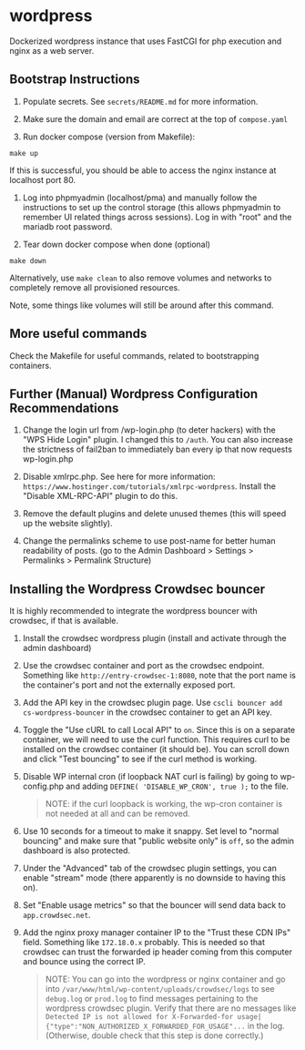 # wordpress

Dockerized wordpress instance that uses FastCGI for php execution and nginx as a web server.

## Bootstrap Instructions

1. Populate secrets. See `secrets/README.md` for more information.

1. Make sure the domain and email are correct at the top of `compose.yaml`

1. Run docker compose (version from Makefile):

```
make up 
```

If this is successful, you should be able to access the nginx instance at localhost port 80.

1. Log into phpmyadmin (localhost/pma) and manually follow the instructions to set up the control storage (this allows phpmyadmin to remember UI related things across sessions). Log in with "root" and the mariadb root password.

1. Tear down docker compose when done (optional)

```
make down
```

Alternatively, use `make clean` to also remove volumes and networks to completely remove all provisioned resources.

Note, some things like volumes will still be around after this command.

## More useful commands

Check the Makefile for useful commands, related to bootstrapping containers.

## Further (Manual) Wordpress Configuration Recommendations

1. Change the login url from /wp-login.php (to deter hackers) with the "WPS Hide Login" plugin. I changed this to `/auth`. You can also increase the strictness of fail2ban to immediately ban every ip that now requests wp-login.php

1. Disable xmlrpc.php. See here for more information: `https://www.hostinger.com/tutorials/xmlrpc-wordpress`. Install the "Disable XML-RPC-API" plugin to do this.

1. Remove the default plugins and delete unused themes (this will speed up the website slightly).

1. Change the permalinks scheme to use post-name for better human readability of posts. (go to the Admin Dashboard > Settings > Permalinks > Permalink Structure)

## Installing the Wordpress Crowdsec bouncer

It is highly recommended to integrate the wordpress bouncer with crowdsec, if that is available.

1. Install the crowdsec wordpress plugin (install and activate through the admin dashboard)

1. Use the crowdsec container and port as the crowdsec endpoint. Something like `http://entry-crowdsec-1:8080`, note that the port name is the container's port and not the externally exposed port.

1. Add the API key in the crowdsec plugin page. Use `cscli bouncer add cs-wordpress-bouncer` in the crowdsec container to get an API key.

1. Toggle the "Use cURL to call Local API" to `on`. Since this is on a separate container, we will need to use the curl function. This requires curl to be installed on the crowdsec container (it should be). You can scroll down and click "Test bouncing" to see if the curl method is working.

1. Disable WP internal cron (if loopback NAT curl is failing) by going to wp-config.php and adding `DEFINE( 'DISABLE_WP_CRON', true );` to the file.

   > NOTE: if the curl loopback is working, the wp-cron container is not needed at all and can be removed.

1. Use 10 seconds for a timeout to make it snappy. Set level to "normal bouncing" and make sure that "public website only" is `off`, so the admin dashboard is also protected.

1. Under the "Advanced" tab of the crowdsec plugin settings, you can enable "stream" mode (there apparently is no downside to having this on).

1. Set "Enable usage metrics" so that the bouncer will send data back to `app.crowdsec.net`.

1. Add the nginx proxy manager container IP to the "Trust these CDN IPs" field. Something like `172.18.0.x` probably. This is needed so that crowdsec can trust the forwarded ip header coming from this computer and bounce using the correct IP.

   > NOTE: You can go into the wordpress or nginx container and go into `/var/www/html/wp-content/uploads/crowdsec/logs` to see `debug.log` or `prod.log` to find messages pertaining to the wordpress crowdsec plugin. Verify that there are no messages like `Detected IP is not allowed for X-Forwarded-for usage|{"type":"NON_AUTHORIZED_X_FORWARDED_FOR_USAGE"...` in the log. (Otherwise, double check that this step is done correctly.)
